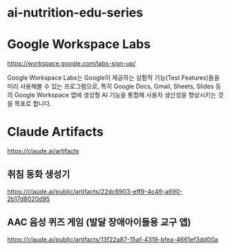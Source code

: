 # ai-nutrition-edu-series

# Google Workspace Labs
https://workspace.google.com/labs-sign-up/

Google Workspace Labs는 Google이 제공하는 실험적 기능(Test Features)들을 미리 사용해볼 수 있는 프로그램으로, 
특히 Google Docs, Gmail, Sheets, Slides 등의 Google Workspace 앱에 
생성형 AI 기능을 통합해 사용자 생산성을 향상시키는 것을 목표로 합니다.

# Claude Artifacts
https://claude.ai/artifacts

## 취침 동화 생성기
https://claude.ai/public/artifacts/22dc6903-eff9-4c49-a690-2b17d8020d95

## AAC 음성 퀴즈 게임 (발달 장애아이들용 교구 앱)
https://claude.ai/public/artifacts/13f22a87-15af-4319-bfea-4661ef3dd00a 










